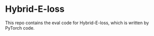 # Hybrid-E-loss
This repo contains the eval code for Hybrid-E-loss, which is written by PyTorch code.

